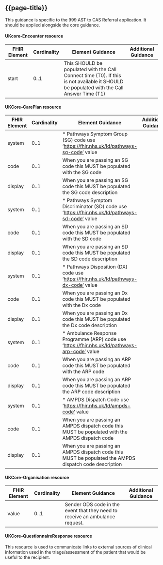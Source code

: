 ## {{page-title}}

This guidance is specific to the 999 AST to CAS Referral application. It should be applied alongside the core guidance.

#### UKcore-Encounter resource

|     FHIR Element    |     Cardinality    |     Element Guidance                                                                                                                         |     Additional Guidance    |
|---------------------|--------------------|----------------------------------------------------------------------------------------------------------------------------------------------|----------------------------|
| start               | 0..1               | This SHOULD be populated with   the Call Connect time (T0). If this is not available it SHOULD be populated   with the Call Answer Time (T1) |                            |


#### UKCore-CarePlan resource


|     FHIR Element    |     Cardinality    |     Element Guidance                                                                                      |     Additional Guidance |
|---------------------|--------------------|-----------------------------------------------------------------------------------------------------------|-------------------------|
| system              | 0..1               | * Pathways Symptom Group (SG)   code use ‘https://fhir.nhs.uk/Id/pathways-sg-code’ value                  |                         |
| code                | 0..1               | When you are passing an SG code   this MUST be populated with the SG code                                 |                         |
| display             | 0..1               | When you are passing an SG code   this MUST be populated the SG code description                          |                         |
| system              | 0..1               | * Pathways Symptom Discriminator   (SD) code use ‘https://fhir.nhs.uk/Id/pathways-sd-code’ value          |                         |
| code                | 0..1               | When you are passing an SD code   this MUST be populated with the SD code                                 |                         |
| display             | 0..1               | When you are passing an SD code   this MUST be populated the SD code description                          |                         |
| system              | 0..1               | * Pathways Disposition (DX) code   use ‘https://fhir.nhs.uk/Id/pathways-dx-code’ value                    |                         |
| code                | 0..1               | When you are passing an Dx code this MUST be populated with   the Dx code                                 |                         |
| display             | 0..1               | When you are passing an Dx code   this MUST be populated the Dx code description                          |                         |
| system              | 0..1               | * Ambulance Response Programme   (ARP) code use ‘https://fhir.nhs.uk/Id/pathways-arp-code’ value          |                         |
| code                | 0..1               | When you are passing an ARP code   this MUST be populated with the ARP code                               |                         |
| display             | 0..1               | When you are passing an ARP code   this MUST be populated the ARP code description                        |                         |
| system              | 0..1               | * AMPDS Dispatch Code use   ‘https://fhir.nhs.uk/Id/ampds-code’ value                                     |                         |
| code                | 0..1               | When you are passing an AMPDS   dispatch code this MUST be populated with the AMPDS dispatch code         |                         |
| display             | 0..1               |  When you are passing an AMPDS dispatch code   this MUST be populated the AMPDS dispatch code description |                         |


#### UKCore-Organisation resource

|     FHIR Element    |     Cardinality    |     Element Guidance                                                           |     Additional Guidance    |
|---------------------|--------------------|--------------------------------------------------------------------------------|----------------------------|
| value               | 0..1               | Sender ODS code in the event   that they need to receive an ambulance request. |                            |



#### UKCore-QuestionnaireResponse resource

This resource is used to communicate links to external sources of clinical information used in the triage/assessment of the patient that would be useful to the recipient.